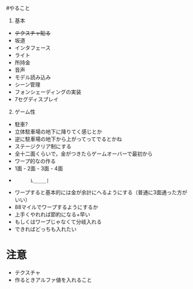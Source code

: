 #やること
1. 基本
- ~~テクスチャ貼る~~
- 坂道
- インタフェース
 - ライト
 - 所持金
- 音声
- モデル読み込み
- シーン管理
- フォンシェーディングの実装
- 7セグディスプレイ

2. ゲーム性
- 駐車?
 - 立体駐車場の地下に降りてく感じとか
 - 逆に駐車場の地下から上がってってでるとかね
- ステージクリア制にする
 - 全十二面くらいで，金がつきたらゲームオーバーで最初から
 - ワープ的なの作る
 - 1面 - 2面 - 3面 - 4面
 -           L_____|
 - ワープすると基本的には金が余計にへるようにする（普通に3面通った方がいい）
 - 88マイルでワープするようにするか
 - 上手くやれれば節約になる+早い
 - もしくはワープじゃなくて分岐入れる 
  - できればどっちも入れたい
# 注意
- テクスチャ
 - 作るときアルファ値を入れること
